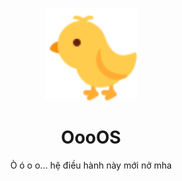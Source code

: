 <p align="center">
   <img src="./icon.svg" height="148">
</p>

<h1 align="center">
   OooOS
</h1>

<p align="center">
   Ò ó o o... hệ điều hành này mới nở mha
</p>
